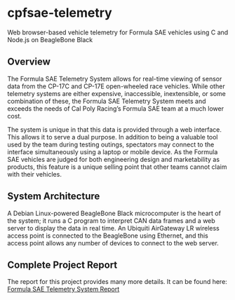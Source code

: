 # cpfsae-telemetry
Web browser-based vehicle telemetry for Formula SAE vehicles using C and Node.js on BeagleBone Black

## Overview
The Formula SAE Telemetry System allows for real-time viewing of sensor data from the CP-17C and CP-17E open-wheeled race vehicles. While other telemetry systems are either expensive, inaccessible, inextensible, or some combination of these, the Formula SAE Telemetry System meets and exceeds the needs of Cal Poly Racing’s Formula SAE team at a much lower cost.

The system is unique in that this data is provided through a web interface. This allows it to serve a dual purpose. In addition to being a valuable tool used by the team during testing outings, spectators may connect to the interface simultaneously using a laptop or mobile device. As the Formula SAE vehicles are judged for both engineering design and marketability as products, this feature is a unique selling point that other teams cannot claim with their vehicles.

## System Architecture
A Debian Linux-powered BeagleBone Black microcomputer is the heart of the system; it runs a C program to interpret CAN data frames and a web server to display the data in real time. An Ubiquiti AirGateway LR wireless access point is connected to the BeagleBone using Ethernet, and this access point allows any number of devices to connect to the web server.

## Complete Project Report
The report for this project provides many more details. It can be found here: [Formula SAE Telemetry System Report](https://docs.google.com/document/d/1z2uWAGIEsSnG0PktTVHk5ej-sA3QeC9OkyvsWds6SQc/edit?usp=sharing)
